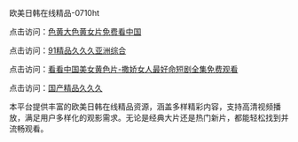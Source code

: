 欧美日韩在线精品-0710ht

点击访问：<a href="https://heiliaozj3tjd.pages.dev">色黄大色黄女片免费看中国</a>

点击访问：<a href="https://heiliaoxqkkct.pages.dev">91精品久久久亚洲综合</a>

点击访问：<a href="https://heiliaoga6s9v.pages.dev">看看中国美女黄色片-撒娇女人最好命短剧全集免费观看</a>

点击访问：<a href="https://heiliaoxwd5i8.pages.dev">国产精品久久久</a>

本平台提供丰富的欧美日韩在线精品资源，涵盖多样精彩内容，支持高清视频播放，满足用户多样化的观影需求。无论是经典大片还是热门新片，都能轻松找到并流畅观看。

<span style="display:none;">[Canonical link](https://github.com/toi20250710/toi11 ）</span>
